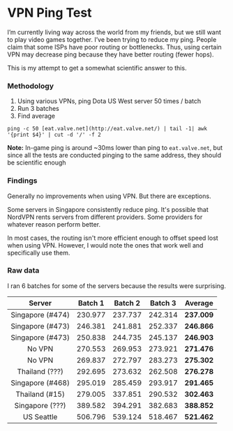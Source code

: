 # VPN Ping Test

I’m currently living way across the world from my friends, but we still want to play video games together. I’ve been trying to reduce my ping.
People claim that some ISPs have poor routing or bottlenecks. Thus, using certain VPN may decrease ping because they have better routing (fewer hops).

This is my attempt to get a somewhat scientific answer to this.

### Methodology

1. Using various VPNs, ping Dota US West server 50 times / batch
2. Run 3 batches
3. Find average

`ping -c 50 [eat.valve.net](http://eat.valve.net/) | tail -1| awk '{print $4}' | cut -d '/' -f 2`

**Note:** In-game ping is around ~30ms lower than ping to `eat.valve.net`, but since all the tests are conducted pinging to the same address, they should be scientific enough

### Findings

Generally no improvements when using VPN. But there are exceptions.

Some servers in Singapore consistently reduce ping. It's possible that NordVPN rents servers from different providers. Some providers for whatever reason perform better.

In most cases, the routing isn't more efficient enough to offset speed lost when using VPN. However, I would note the ones that work well and specifically use them.

### Raw data
I ran 6 batches for some of the servers because the results were surprising.

|      Server      |    Batch 1    | Batch 2 | Batch 3 | **Average** |
|:----------------:|:-------------:|---------|---------|-------------|
| Singapore (#474) |       230.977 | 237.737 | 242.314 | **237.009** |
| Singapore (#473) |       246.381 | 241.881 | 252.337 | **246.866** |
| Singapore (#473) |       250.838 | 244.735 | 245.137 | **246.903** |
| No VPN           |       270.553 | 269.953 | 273.921 | **271.476** |
| No VPN           |       269.837 | 272.797 | 283.273 | **275.302** |
| Thailand (???)   |       292.695 | 273.632 | 262.508 | **276.278** |
| Singapore (#468) |       295.019 | 285.459 | 293.917 | **291.465** |
| Thailand (#15)   |       279.005 | 337.851 | 290.532 | **302.463** |
| Singapore (???)  |       389.582 | 394.291 | 382.683 | **388.852** |
| US Seattle       |       506.796 | 539.124 | 518.467 | **521.462** |
